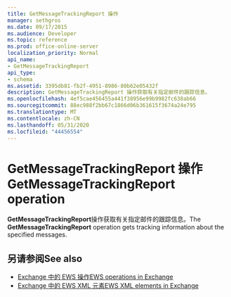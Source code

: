```yaml
---
title: GetMessageTrackingReport 操作
manager: sethgros
ms.date: 09/17/2015
ms.audience: Developer
ms.topic: reference
ms.prod: office-online-server
localization_priority: Normal
api_name:
- GetMessageTrackingReport
api_type:
- schema
ms.assetid: 3395db81-fb2f-4951-8986-80b62e05432f
description: GetMessageTrackingReport 操作获取有关指定邮件的跟踪信息。
ms.openlocfilehash: 4ef5cae456455a441f38956e99b9982fc638ab66
ms.sourcegitcommit: 88ec988f2bb67c1866d06b361615f3674a24e795
ms.translationtype: MT
ms.contentlocale: zh-CN
ms.lasthandoff: 05/31/2020
ms.locfileid: "44456554"
---
```

# <a name="getmessagetrackingreport-operation"></a><span data-ttu-id="5bff4-103">GetMessageTrackingReport 操作</span><span class="sxs-lookup"><span data-stu-id="5bff4-103">GetMessageTrackingReport operation</span></span>

<span data-ttu-id="5bff4-104">**GetMessageTrackingReport**操作获取有关指定邮件的跟踪信息。</span><span class="sxs-lookup"><span data-stu-id="5bff4-104">The **GetMessageTrackingReport** operation gets tracking information about the specified messages.</span></span> 
  
## <a name="see-also"></a><span data-ttu-id="5bff4-105">另请参阅</span><span class="sxs-lookup"><span data-stu-id="5bff4-105">See also</span></span>

- [<span data-ttu-id="5bff4-106">Exchange 中的 EWS 操作</span><span class="sxs-lookup"><span data-stu-id="5bff4-106">EWS operations in Exchange</span></span>](ews-operations-in-exchange.md)
- [<span data-ttu-id="5bff4-107">Exchange 中的 EWS XML 元素</span><span class="sxs-lookup"><span data-stu-id="5bff4-107">EWS XML elements in Exchange</span></span>](ews-xml-elements-in-exchange.md)

